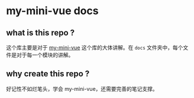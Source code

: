 # my-mini-vue docs

## what is this repo ?

这个库主要是对于 [my-mini-vue](https://github.com/TTiip/my-my-mini-vue) 这个库的大体讲解。在 `docs` 文件夹中，每个文件是对于每一个模块的讲解。

## why create this repo ?

好记性不如烂笔头，学会 my-mini-vue，还需要完善的笔记支撑。
